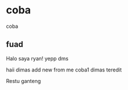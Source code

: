 # coba

coba

## fuad


Halo saya ryan!
yepp dms

haii dimas add new from me
coba1 dimas teredit

Restu ganteng
